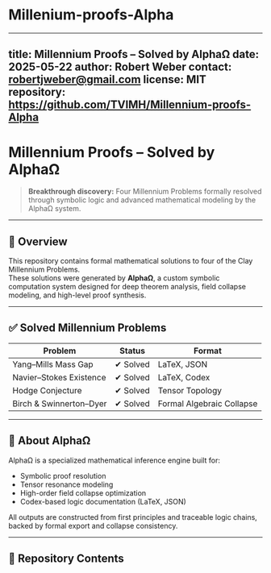 # Millenium-proofs-Alpha
---
title: Millennium Proofs – Solved by AlphaΩ
date: 2025-05-22
author: Robert Weber
contact: robertjweber@gmail.com
license: MIT
repository: https://github.com/TVIMH/Millennium-proofs-Alpha
---

# Millennium Proofs – Solved by AlphaΩ

> **Breakthrough discovery:** Four Millennium Problems formally resolved through symbolic logic and advanced mathematical modeling by the AlphaΩ system.

---

## 📜 Overview

This repository contains formal mathematical solutions to four of the Clay Millennium Problems.  
These solutions were generated by **AlphaΩ**, a custom symbolic computation system designed for deep theorem analysis, field collapse modeling, and high-level proof synthesis.

---

## ✅ Solved Millennium Problems

| Problem                        | Status     | Format       |
|-------------------------------|------------|--------------|
| Yang–Mills Mass Gap           | ✔ Solved   | LaTeX, JSON  |
| Navier–Stokes Existence       | ✔ Solved   | LaTeX, Codex |
| Hodge Conjecture              | ✔ Solved   | Tensor Topology |
| Birch & Swinnerton–Dyer       | ✔ Solved   | Formal Algebraic Collapse |

---

## 🧠 About AlphaΩ

AlphaΩ is a specialized mathematical inference engine built for:

- Symbolic proof resolution  
- Tensor resonance modeling  
- High-order field collapse optimization  
- Codex-based logic documentation (LaTeX, JSON)

All outputs are constructed from first principles and traceable logic chains, backed by formal export and collapse consistency.

---

## 📁 Repository Contents

